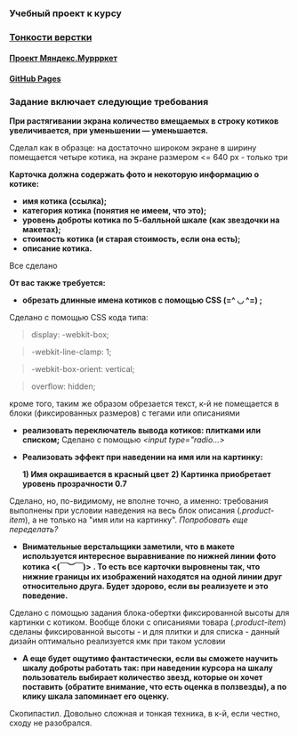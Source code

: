 
### Учебный проект к курсу

### [Тонкости верстки](https://www.coursera.org/learn/tonkosti-verstki/home/welcome)

#### [Проект Мяндекс.Муррркет](https://www.coursera.org/learn/tonkosti-verstki/peer/tu76K/miandieks-murrrkiet)

#### [GitHub Pages](https://paalso.github.io/myandex_murrrket/)


### Задание включает следующие требования

**При растягивании экрана количество вмещаемых в строку котиков увеличивается, при уменьшении — уменьшается.**

Сделал как в образце: на достаточно широком экране в ширину помещается четыре котика, на экране размером <= 640 px - только три

**Карточка должна содержать фото и некоторую информацию о котике:**

-   **имя котика (ссылка);**
-   **категория котика (понятия не имеем, что это);**
-   **уровень доброты котика по 5-балльной шкале (как звездочки на макетах);**
-   **стоимость котика (и старая стоимость, если она есть);**
-   **описание котика.**

Все сделано

**От вас также требуется:**
-   **обрезать длинные имена котиков с помощью CSS (=^ ◡ ^=) ;**

Сделано с помощью CSS кода типа:
> display: -webkit-box;

> -webkit-line-clamp: 1;

> -webkit-box-orient: vertical;

> overflow: hidden;


кроме того, таким же образом обрезается текст, к-й не помещается в блоки (фиксированных размеров) с тегами или описаниями

-   **реализовать переключатель вывода котиков: плитками или списком;**
Сделано с помощью _<input  type="radio...>_

-   **Реализовать эффект при наведении на имя или на картинку:**

	**1) Имя окрашивается в красный цвет**
	**2) Картинка приобретает уровень прозрачности 0.7**
	
Сделано, но, по-видимому, не вполне точно, а именно: требования выполнены при условии наведения на весь блок описания (_.product-item_), а не только на "имя или на картинку".
_Попробовать еще переделать?_

- **Внимательные верстальщики заметили, что в макете используется интересное выравнивание по нижней линии фото котика <(￣︶￣)> . То есть все карточки выровнены так, что нижние границы их изображений находятся на одной линии друг относительно друга. Будет здорово, если вы реализуете и это поведение.**

Сделано с помощью задания блока-обертки фиксированной высоты для картинки с котиком. Вообще блоки с описаниями товара (_.product-item_) сделаны фиксированной высоты - и для плитки и для списка - данный дизайн оптимально реализуется кмк при таком условии

- **А еще будет ощутимо фантастически, если вы сможете научить шкалу доброты работать так: при наведении курсора на шкалу пользователь выбирает количество звезд, которые он хочет поставить (обратите внимание, что есть оценка в ползвезды), а по клику шкала запоминает его оценку.**

Скопипастил. Довольно сложная и тонкая техника, в к-й, если честно, сходу не разобрался.
